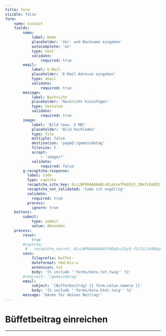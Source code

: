 ```yaml
---
title: form
visible: false
form:
    name: contact
    fields:
        name:
            label: Name
            placeholder: 'Vor- und Nachname eingeben'
            autocomplete: 'on'
            type: text
            validate:
                required: true
        email:
            label: E-Mail
            placeholder: 'E-Mail-Adresse eingeben'
            type: email
            validate:
                required: true
        message:
            label: Nachricht
            placeholder: 'Nachricht hinzufügen'
            type: textarea
            validate:
                required: true
        image:
            label: 'Bild (max. 5 MB)'
            placeholder: 'Bild hochladen'
            type: file
            multiple: false
            destination: 'page@:/gemeindetag'
            filesize: 5
            accept:
                - 'image/*'
            validate:
                required: false
        g-recaptcha-response:
          label: Code
          type: captcha
          recaptcha_site_key: 6LcLBP0UAAAAABLvELpXzeTPmI0j5_2Om7zEeDOI
          recaptcha_not_validated: 'Code ist ungültig'
          validate:
            required: true
          process:
            ignore: true
    buttons:
        submit:
            type: submit
            value: Absenden
    process:
        reset: 
            true
        #captcha: 
         #   recaptcha_secret: 6LcLBP0UAAAAAOIYAOqXuzZxyS-fCLfLLtX48dyc
        save:
            fileprefix: buffet-
            dateformat: Ymd-His-u
            extension: txt
            body: '{% include ''forms/data.txt.twig'' %}'
        #redirect: '/gemeindetag'
        email:
            subject: '[Buffetbeitrag] {{ form.value.name|e }}'
            body: '{% include ''forms/data.html.twig'' %}'
        message: 'Danke für deinen Beitrag!'
---
```


# Büffetbeitrag einreichen

---


